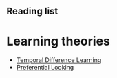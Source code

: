 ## Reading list 

# Learning theories

* [Temporal Difference Learning](https://en.m.wikipedia.org/wiki/Temporal_difference_learning)
* [Preferential Looking](https://en.m.wikipedia.org/wiki/Preferential_looking)

